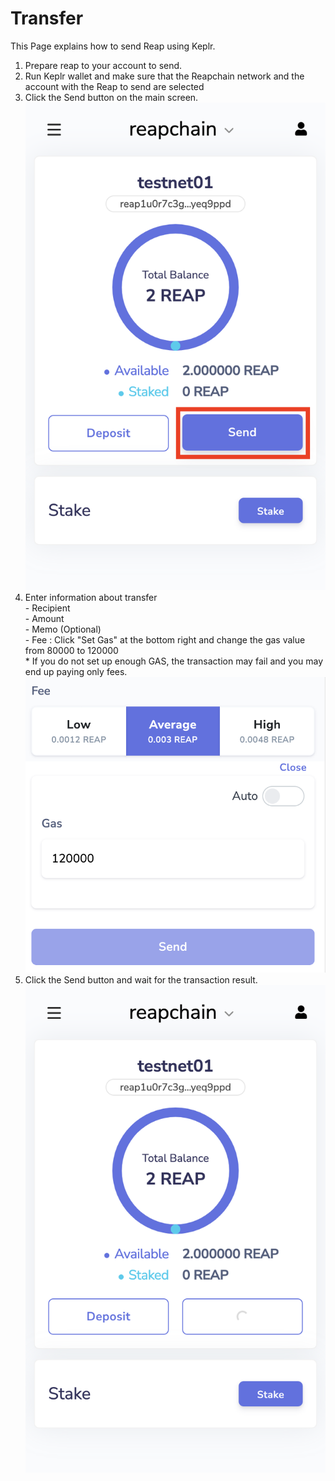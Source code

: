 # Transfer

This Page explains how to send Reap using Keplr.

1. Prepare reap to your account to send.
2. Run Keplr wallet and make sure that the Reapchain network and the account with the Reap to send are selected
3. Click the Send button on the main screen.\
   ![](<../../.gitbook/assets/image (2) (1) (1).png>)
4. Enter information about transfer\
   \- Recipient\
   \- Amount\
   \- Memo (Optional)\
   \- Fee : Click "Set Gas" at the bottom right and change the gas value from 80000 to 120000\
   &#x20; \* If you do not set up enough GAS, the transaction may fail and you may end up paying only fees.\
   ![](<../../.gitbook/assets/image (55).png>)
5. Click the Send button and wait for the transaction result.\
   ![](<../../.gitbook/assets/image (59).png>)

